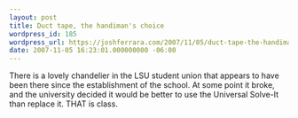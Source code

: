 ```yaml
---
layout: post
title: Duct tape, the handiman's choice
wordpress_id: 185
wordpress_url: https://joshferrara.com/2007/11/05/duct-tape-the-handimans-choice/
date: 2007-11-05 16:23:01.000000000 -06:00
---
```

<!--Mime Type of File is image/jpeg --><div><a href="https://joshferrara.com/wp-photos/20071105-162301-1.jpg"><img src="https://joshferrara.com/wp-photos/thumb.20071105-162301-1.jpg" alt="" /></a></div> There is a lovely chandelier in the LSU student union that appears to have been there since the establishment of the school. At some point it broke, and the university decided it would be better to use the Universal Solve-It  than replace it. THAT is class.
